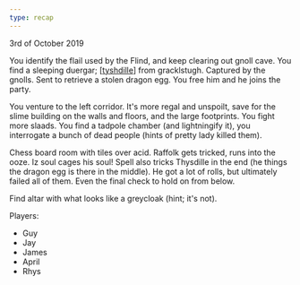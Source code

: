 ```yaml
---
type: recap
---
```


3rd of October 2019

You identify the flail used by the Flind, and keep clearing out gnoll cave. You find a sleeping duergar; [[tyshdille]] from gracklstugh. Captured by the gnolls. Sent to retrieve a stolen dragon egg. You free him and he joins the party.

You venture to the left corridor. It's more regal and unspoilt, save for the slime building on the walls and floors, and the large footprints.
You fight more slaads. You find a tadpole chamber (and lightningify it), you interrogate a bunch of dead people (hints of pretty lady killed them).

Chess board room with tiles over acid. Raffolk gets tricked, runs into the ooze. Iz soul cages his soul!
Spell also tricks Thysdille in the end (he things the dragon egg is there in the middle). He got a lot of rolls, but ultimately failed all of them. Even the final check to hold on from below.

Find altar with what looks like a greycloak (hint; it's not).

Players:
- Guy
- Jay
- James
- April
- Rhys

[//begin]: # "Autogenerated link references for markdown compatibility"
[tyshdille]: ../pcs/tyshdille "Tyshdille"
[//end]: # "Autogenerated link references"
